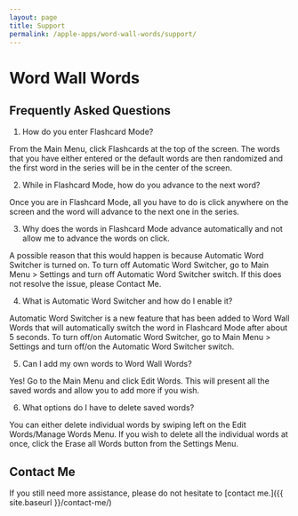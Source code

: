 ```yaml
---
layout: page
title: Support
permalink: /apple-apps/word-wall-words/support/
---
```


# Word Wall Words

## Frequently Asked Questions

1. How do you enter Flashcard Mode?

From the Main Menu, click Flashcards at the top of the screen. The words that you have either entered or the default words are then randomized and the first word in the series will be in the center of the screen.

2. While in Flashcard Mode, how do you advance to the next word?

Once you are in Flashcard Mode, all you have to do is click anywhere on the screen and the word will advance to the next one in the series.

3. Why does the words in Flashcard Mode advance automatically and not allow me to advance the words on click.

A possible reason that this would happen is because Automatic Word Switcher is turned on. To turn off Automatic Word Switcher, go to Main Menu > Settings and turn off Automatic Word Switcher switch. If this does not resolve the issue, please Contact Me.

4. What is Automatic Word Switcher and how do I enable it?

Automatic Word Switcher is a new feature that has been added to Word Wall Words that will automatically switch the word in Flashcard Mode after about 5 seconds. To turn off/on Automatic Word Switcher, go to Main Menu > Settings and turn off/on the Automatic Word Switcher switch.

5. Can I add my own words to Word Wall Words?

Yes! Go to the Main Menu and click Edit Words. This will present all the saved words and allow you to add more if you wish.

6. What options do I have to delete saved words?

You can either delete individual words by swiping left on the Edit Words/Manage Words Menu. If you wish to delete all the individual words at once, click the Erase all Words button from the Settings Menu.

## Contact Me

If you still need more assistance, please do not hesitate to [contact me.]({{ site.baseurl }}/contact-me/)
